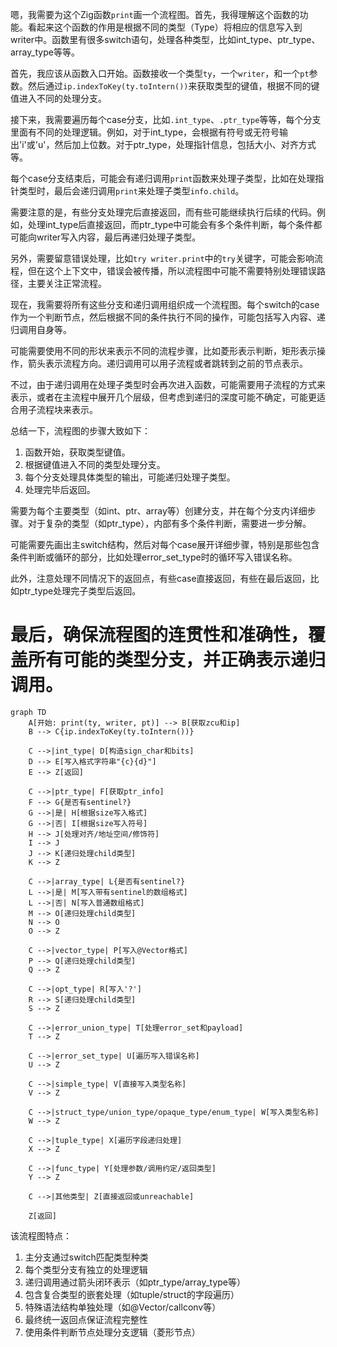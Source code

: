 嗯，我需要为这个Zig函数`print`画一个流程图。首先，我得理解这个函数的功能。看起来这个函数的作用是根据不同的类型（Type）将相应的信息写入到writer中。函数里有很多switch语句，处理各种类型，比如int_type、ptr_type、array_type等等。

首先，我应该从函数入口开始。函数接收一个类型`ty`，一个`writer`，和一个`pt`参数。然后通过`ip.indexToKey(ty.toIntern())`来获取类型的键值，根据不同的键值进入不同的处理分支。

接下来，我需要遍历每个case分支，比如`.int_type`、`.ptr_type`等等，每个分支里面有不同的处理逻辑。例如，对于int_type，会根据有符号或无符号输出'i'或'u'，然后加上位数。对于ptr_type，处理指针信息，包括大小、对齐方式等。

每个case分支结束后，可能会有递归调用`print`函数来处理子类型，比如在处理指针类型时，最后会递归调用`print`来处理子类型`info.child`。

需要注意的是，有些分支处理完后直接返回，而有些可能继续执行后续的代码。例如，处理int_type后直接返回，而ptr_type中可能会有多个条件判断，每个条件都可能向writer写入内容，最后再递归处理子类型。

另外，需要留意错误处理，比如`try writer.print`中的`try`关键字，可能会影响流程，但在这个上下文中，错误会被传播，所以流程图中可能不需要特别处理错误路径，主要关注正常流程。

现在，我需要将所有这些分支和递归调用组织成一个流程图。每个switch的case作为一个判断节点，然后根据不同的条件执行不同的操作，可能包括写入内容、递归调用自身等。

可能需要使用不同的形状来表示不同的流程步骤，比如菱形表示判断，矩形表示操作，箭头表示流程方向。递归调用可以用子流程或者跳转到之前的节点表示。

不过，由于递归调用在处理子类型时会再次进入函数，可能需要用子流程的方式来表示，或者在主流程中展开几个层级，但考虑到递归的深度可能不确定，可能更适合用子流程块来表示。

总结一下，流程图的步骤大致如下：

1. 函数开始，获取类型键值。
2. 根据键值进入不同的类型处理分支。
3. 每个分支处理具体类型的输出，可能递归处理子类型。
4. 处理完毕后返回。

需要为每个主要类型（如int、ptr、array等）创建分支，并在每个分支内详细步骤。对于复杂的类型（如ptr_type），内部有多个条件判断，需要进一步分解。

可能需要先画出主switch结构，然后对每个case展开详细步骤，特别是那些包含条件判断或循环的部分，比如处理error_set_type时的循环写入错误名称。

此外，注意处理不同情况下的返回点，有些case直接返回，有些在最后返回，比如ptr_type处理完子类型后返回。

最后，确保流程图的连贯性和准确性，覆盖所有可能的类型分支，并正确表示递归调用。
================================================
```mermaid
graph TD
    A[开始: print(ty, writer, pt)] --> B[获取zcu和ip]
    B --> C{ip.indexToKey(ty.toIntern())}
    
    C -->|int_type| D[构造sign_char和bits]
    D --> E[写入格式字符串"{c}{d}"]
    E --> Z[返回]

    C -->|ptr_type| F[获取ptr_info]
    F --> G{是否有sentinel?}
    G -->|是| H[根据size写入格式]
    G -->|否| I[根据size写入符号]
    H --> J[处理对齐/地址空间/修饰符]
    I --> J
    J --> K[递归处理child类型]
    K --> Z

    C -->|array_type| L{是否有sentinel?}
    L -->|是| M[写入带有sentinel的数组格式]
    L -->|否| N[写入普通数组格式]
    M --> O[递归处理child类型]
    N --> O
    O --> Z

    C -->|vector_type| P[写入@Vector格式]
    P --> Q[递归处理child类型]
    Q --> Z

    C -->|opt_type| R[写入'?']
    R --> S[递归处理child类型]
    S --> Z

    C -->|error_union_type| T[处理error_set和payload]
    T --> Z

    C -->|error_set_type| U[遍历写入错误名称]
    U --> Z

    C -->|simple_type| V[直接写入类型名称]
    V --> Z

    C -->|struct_type/union_type/opaque_type/enum_type| W[写入类型名称]
    W --> Z

    C -->|tuple_type| X[遍历字段递归处理]
    X --> Z

    C -->|func_type| Y[处理参数/调用约定/返回类型]
    Y --> Z

    C -->|其他类型| Z[直接返回或unreachable]
    
    Z[返回]
``` 

该流程图特点：
1. 主分支通过switch匹配类型种类
2. 每个类型分支有独立的处理逻辑
3. 递归调用通过箭头闭环表示（如ptr_type/array_type等）
4. 包含复合类型的嵌套处理（如tuple/struct的字段遍历）
5. 特殊语法结构单独处理（如@Vector/callconv等）
6. 最终统一返回点保证流程完整性
7. 使用条件判断节点处理分支逻辑（菱形节点）